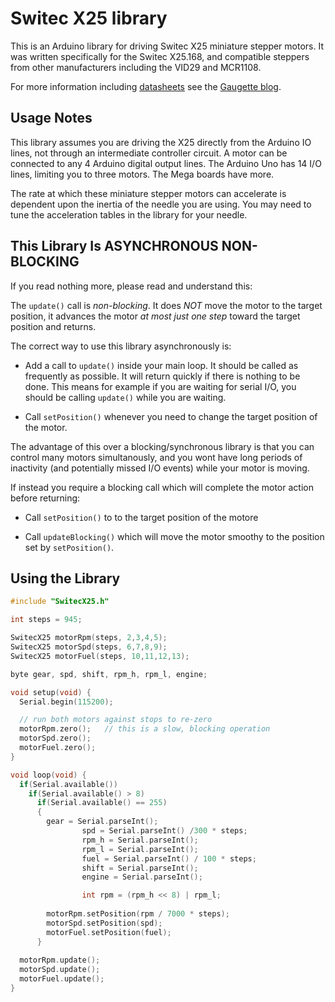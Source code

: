 Switec X25 library
==================

This is an Arduino library for driving Switec X25 miniature 
stepper motors. It was written specifically for the Switec X25.168,
and compatible steppers from other manufacturers including the 
VID29 and MCR1108.

For more information including [datasheets](http://guy.carpenter.id.au/gaugette/resources) see the [Gaugette blog](http://guy.carpenter.id.au/gaugette/).

Usage Notes
-----------
This library assumes you are driving the X25 directly from
the Arduino IO lines, not through an intermediate controller circuit.
A motor can be connected to any 4 Arduino digital output lines.
The Arduino Uno has 14 I/O lines, limiting you to three motors.
The Mega boards have more.

The rate at which these miniature stepper motors 
can accelerate is dependent upon the inertia
of the needle you are using.  You may need to tune the acceleration
tables in the library for your needle.


This Library Is ASYNCHRONOUS NON-BLOCKING
-----------------------------------------
If you read nothing more, please read and understand this:

The ```update()``` call is _non-blocking_.  It does _NOT_ move
the motor to the target position, it advances the motor _at most
just one step_ toward the target position and returns.

The correct way to use this library asynchronously is:

- Add a call to ```update()``` inside your main loop.  It should be called as frequently as possible.  It will return quickly if there is nothing to be done.  This means for example if you are waiting for serial I/O, you should be calling ```update()``` while you are waiting.

- Call ```setPosition()``` whenever you need to change the target position of the motor.

The advantage of this over a blocking/synchronous library is that you can
control many motors simultanously, and you wont have long periods of inactivity
(and potentially missed I/O events) while your motor is moving.

If instead you require a blocking call which will complete the motor action before returning:

- Call ```setPosition()``` to to the target position of the motore

- Call ```updateBlocking()``` which will move the motor smoothy to the position set by ```setPosition()```.

Using the Library
-----------------

```C++
#include "SwitecX25.h"

int steps = 945;

SwitecX25 motorRpm(steps, 2,3,4,5);
SwitecX25 motorSpd(steps, 6,7,8,9);
SwitecX25 motorFuel(steps, 10,11,12,13);

byte gear, spd, shift, rpm_h, rpm_l, engine;

void setup(void) {
  Serial.begin(115200);

  // run both motors against stops to re-zero
  motorRpm.zero();   // this is a slow, blocking operation
  motorSpd.zero();
  motorFuel.zero();
}

void loop(void) {
  if(Serial.available())
    if(Serial.available() > 8)
      if(Serial.available() == 255)
      {
        gear = Serial.parseInt();
				spd = Serial.parseInt() /300 * steps;
				rpm_h = Serial.parseInt();
				rpm_l = Serial.parseInt();
				fuel = Serial.parseInt() / 100 * steps;
				shift = Serial.parseInt();
				engine = Serial.parseInt();

				int rpm = (rpm_h << 8) | rpm_l;
        
        motorRpm.setPosition(rpm / 7000 * steps);
        motorSpd.setPosition(spd);
        motorFuel.setPosition(fuel);
      }
      
  motorRpm.update();
  motorSpd.update();
  motorFuel.update();
}

```












